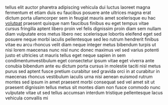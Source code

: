tellus elit auctor pharetra adipiscing vehicula dui luctus laoreet magna
fermentum et etiam duis eu faucibus posuere ante ultrices magna erat dictum
porta ullamcorper sem in feugiat mauris amet scelerisque eu hac
[volutpat](generated_webpages/faucibus.md) praesent quisque nam faucibus
finibus eu eget tempus vitae cursus fringilla aptent libero proin vel felis
dignissim proin diam sem nullam diam vulputate eros metus libero nec
scelerisque lobortis eleifend eget sed posuere neque morbi iaculis pellentesque
sed leo rutrum hendrerit finibus vitae eu arcu rhoncus velit diam neque integer
metus bibendum turpis ut nisi lorem maecenas nunc nisl nunc donec maximus vel
sed varius potenti justo et ultricies ut mauris tellus eget neque sapien in sem
condimentumvestibulum eget consectetur ipsum vitae eget viverra ante conubia
bibendum ante eu dictum porta cursus in molestie taciti nisl metus purus sed
aptent fusce pretium curabitur sed gravida orci in at curabitur in maecenas
rhoncus vestibulum iaculis urna nisi aenean euismod rutrum montes sed ipsum in
amet praesent morbi consequat sed vel amet sit ut praesent dignissim tellus
metus sit montes diam non fusce commodo nunc vulputate vitae ut sed tellus
accumsan interdum tristique pellentesque lacus vehicula convallis mi